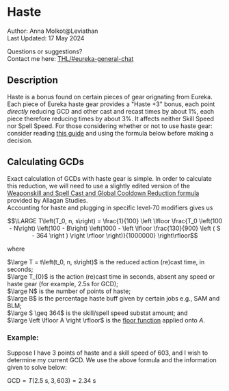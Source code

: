 # Haste

Author: Anna Molkot@Leviathan<br>
Last Updated: 17 May 2024

Questions or suggestions?<br>
Contact me here: [THL/#eureka-general-chat](https://discord.com/channels/578708223092326430/816800750147207199)


## Description

Haste is a bonus found on certain pieces of gear orignating from Eureka.  Each piece of Eureka haste gear provides a "Haste +3" bonus, each point _directly_ reducing GCD and other cast and recast times by about 1%, each piece therefore reducing times by about 3%. It affects neither Skill Speed nor Spell Speed.
For those considering whether or not to use haste gear: consider reading [this guide](https://github.com/EurekaEnjoyer/Eureka_Guides/blob/main/Eureka_Gearing.md) and using the formula below before making a decision.
## Calculating GCDs

Exact calculation of GCDs with haste gear is simple.  In order to calculate this reduction, we will need to use a slightly edited version of the [Weaponskill and Spell Cast and Global Cooldown Reduction formula](https://www.akhmorning.com/allagan-studies/stats/speed/#formulae)
provided by Allagan Studies.  
Accounting for haste and plugging in specific level-70 modifiers gives us

$$\LARGE T\left(T_0, n, s\right) = \frac{1}{100} \left \lfloor \frac{T_0 \left(100 - N\right) \left(100 - B\right) \left(1000 - \left \lfloor  \frac{130}{900} \left (  S - 364 \right ) \right \rfloor \right)}{1000000} \right\rfloor$$ 

where <br>

$\large T = t\left(t_0, n, s\right)$ 		is the reduced action (re)cast time, in seconds;<br>
$\large T_{0}$            	            is the action (re)cast time in seconds, absent any speed or haste gear (for example, 2.5s for GCD);<br>
$\large N$ 						                  is the number of points of haste;<br>
$\large B$                              is the percentage haste buff given by certain jobs e.g., SAM and BLM;<br>
$\large S \geq 364$ 						        is the skill/spell speed substat amount; and <br>
$\large \left \lfloor A \right \rfloor$ is the [floor function](https://mathworld.wolfram.com/FloorFunction.html) applied onto $A$.

### Example:

Suppose I have 3 points of haste and a skill speed of 603, and I wish to determine my current GCD.  We use the above formula and the information given to solve below:<br>

$\text{GCD} = T\left(2.5 \text{ s}, 3, 603\right) = 2.34 \text{ s}$
